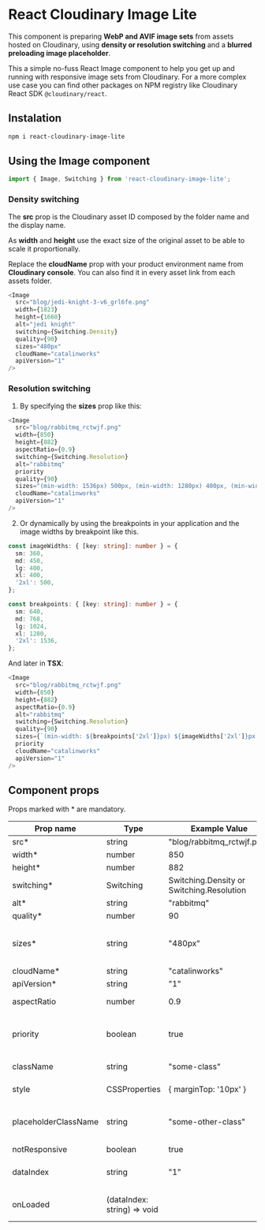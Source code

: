 # React Cloudinary Image Lite

This component is preparing **WebP and AVIF image sets** from assets hosted on Cloudinary, using **density or resolution switching** and a **blurred preloading image placeholder**.

This a simple no-fuss React Image component to help you get up and running with responsive image sets from Cloudinary. For a more complex use case you can find other packages on NPM registry like Cloudinary React SDK `@cloudinary/react`.

## Instalation

```bash
npm i react-cloudinary-image-lite
```

## Using the Image component

```typescript
import { Image, Switching } from 'react-cloudinary-image-lite';
```

### Density switching

The **src** prop is the Cloudinary asset ID composed by the folder name and the display name.

As **width** and **height** use the exact size of the original asset to be able to scale it proportionally.

Replace the **cloudName** prop with your product environment name from **Cloudinary console**. You can also find it in every asset link from each assets folder.

```typescript
<Image
  src="blog/jedi-knight-3-v6_grl6fe.png"
  width={1823}
  height={1660}
  alt="jedi knight"
  switching={Switching.Density}
  quality={90}
  sizes="480px"
  cloudName="catalinworks"
  apiVersion="1"
/>
```

### Resolution switching

1. By specifying the **sizes** prop like this:

```typescript
<Image
  src="blog/rabbitmq_rctwjf.png"
  width={850}
  height={882}
  aspectRatio={0.9}
  switching={Switching.Resolution}
  alt="rabbitmq"
  priority
  quality={90}
  sizes="(min-width: 1536px) 500px, (min-width: 1280px) 400px, (min-width: 1024px) 400px, (min-width: 768px) 450px, 360px"
  cloudName="catalinworks"
  apiVersion="1"
/>
```

2. Or dynamically by using the breakpoints in your application and the image widths by breakpoint like this.

```typescript
const imageWidths: { [key: string]: number } = {
  sm: 360,
  md: 450,
  lg: 400,
  xl: 400,
  '2xl': 500,
};

const breakpoints: { [key: string]: number } = {
  sm: 640,
  md: 768,
  lg: 1024,
  xl: 1280,
  '2xl': 1536,
};
```

And later in **TSX**:

```typescript
<Image
  src="blog/rabbitmq_rctwjf.png"
  width={850}
  height={882}
  aspectRatio={0.9}
  alt="rabbitmq"
  switching={Switching.Resolution}
  quality={90}
  sizes={`(min-width: ${breakpoints['2xl']}px) ${imageWidths['2xl']}px, (min-width: ${breakpoints.xl}px) ${imageWidths.xl}px, (min-width: ${breakpoints.lg}px) ${imageWidths.lg}px, (min-width: ${breakpoints.md}px) ${imageWidths.md}px, ${imageWidths.sm}px`}
  priority
  cloudName="catalinworks"
  apiVersion="1"
/>
```

## Component props

Props marked with * are mandatory.

| Prop name            | Type                        | Example Value                             | Explanation                                                |
| -------------------- | --------------------------- | ----------------------------------------- | ---------------------------------------------------------- |
| src*                 | string                      | "blog/rabbitmq_rctwjf.png"                |                                                            |
| width*               | number                      | 850                                       |                                                            |
| height*              | number                      | 882                                       |                                                            |
| switching*           | Switching                   | Switching.Density or Switching.Resolution |                                                            |
| alt*                 | string                      | "rabbitmq"                                |                                                            |
| quality*             | number                      | 90                                        |                                                            |
| sizes*               | string                      | "480px"                                   | or longer string for resolution switching (see above)      |
| cloudName*           | string                      | "catalinworks"                            |                                                            |
| apiVersion*          | string                      | "1"                                       |                                                            |
| aspectRatio          | number                      | 0.9                                       | aspect ratio to crop the original image                    |
| priority             | boolean                     | true                                      | sets loading="eager" and fetchpriority="high"              |
| className            | string                      | "some-class"                              | optional prop for the parent div                           |
| style                | CSSProperties               | { marginTop: '10px' }                     | optional prop for the parent div                           |
| placeholderClassName | string                      | "some-other-class"                        | optional prop for the blurred preloading image placeholder |
| notResponsive        | boolean                     | true                                      | sets flex-shrink: 0                                        |
| dataIndex            | string                      | "1"                                       | identifier for the onLoaded callback function              |
| onLoaded             | (dataIndex: string) => void |                                           | callback function triggered after image is loaded          |
